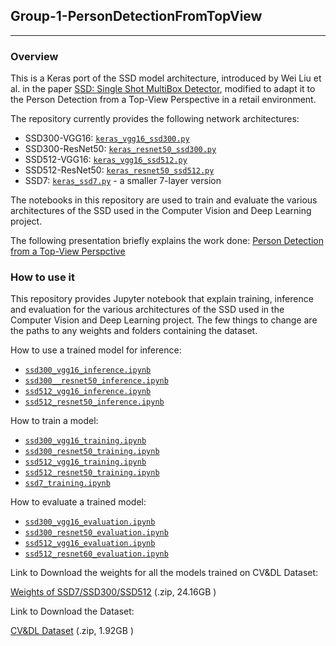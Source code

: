 ## Group-1-PersonDetectionFromTopView
---
### Overview

This is a Keras port of the SSD model architecture, introduced by Wei Liu et al. in the paper [SSD: Single Shot MultiBox Detector](https://arxiv.org/abs/1512.02325), modified to adapt it to the Person Detection from a Top-View Perspective in a retail environment.

The repository currently provides the following network architectures:
* SSD300-VGG16: [`keras_vgg16_ssd300.py`](models/keras_ssd300.py)
* SSD300-ResNet50: [`keras_resnet50_ssd300.py`](models/keras_resnet50_ssd300.py)
* SSD512-VGG16: [`keras_vgg16_ssd512.py`](models/keras_ssd512.py)
* SSD512-ResNet50: [`keras_resnet50_ssd512.py`](models/keras_resnet50_ssd512.py)
* SSD7: [`keras_ssd7.py`](models/keras_ssd7.py) - a smaller 7-layer version

The notebooks in this repository are used to train and evaluate the various architectures of the SSD used in the Computer Vision and Deep Learning project.

The following presentation briefly explains the work done: [Person Detection from a Top-View Perspctive](Baldascino-Squarcella_v6.pptx)

### How to use it

This repository provides Jupyter notebook that explain training, inference and evaluation for the various architectures of the SSD used in the Computer Vision and Deep Learning project. The few things to change are the paths to any weights and folders containing the dataset.

How to use a trained model for inference:
* [`ssd300_vgg16_inference.ipynb`](ssd300_vgg16_inference.ipynb)
* [`ssd300__resnet50_inference.ipynb`](ssd300__resnet50_inference.ipynb)
* [`ssd512_vgg16_inference.ipynb`](ssd512_vgg16_inference.ipynb)
* [`ssd512_resnet50_inference.ipynb`](ssd512_resnet50_inference.ipynb)

How to train a model:
* [`ssd300_vgg16_training.ipynb`](ssd300_vgg16_training.ipynb)
* [`ssd300_resnet50_training.ipynb`](ssd300_resnet50_training.ipynb)
* [`ssd512_vgg16_training.ipynb`](ssd512_vgg16_training.ipynb)
* [`ssd512_resnet50_training.ipynb`](ssd512_resnet50_training.ipynb)
* [`ssd7_training.ipynb`](ssd7_vgg16_training.ipynb)

How to evaluate a trained model:
* [`ssd300_vgg16_evaluation.ipynb`](ssd300_vgg16_evaluation.ipynb)
* [`ssd300_resnet50_evaluation.ipynb`](ssd300_resnet50_evaluation.ipynb)
* [`ssd512_vgg16_evaluation.ipynb`](ssd512_vgg16_evaluation.ipynb)
* [`ssd512_resnet60_evaluation.ipynb`](ssd512_resnet60_evaluation.ipynb)

Link to Download the weights for all the models trained on CV&DL Dataset:

[Weights of SSD7/SSD300/SSD512](https://mega.nz/file/PMJG2Coa#HPIxOnqHbMUotlb-uJa8SuVWd-mpOd9p2jUtrBtUHbg) (.zip, 24.16GB )

Link to Download the Dataset:

[CV&DL Dataset](https://drive.google.com/file/d/1mixMS8lWmjqeiCQuK7pHdw3M47tMohQj/view?usp=sharing) (.zip, 1.92GB )
